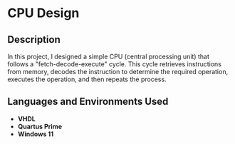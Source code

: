 <h1>CPU Design</h1>

<h2>Description</h2>
In this project, I designed a simple CPU (central processing unit) that follows a "fetch-decode-execute" cycle. This cycle retrieves instructions from memory, decodes the instruction to determine the required operation, executes the operation, and then repeats the process.
<br />


<h2>Languages and Environments Used</h2>

- <b>VHDL</b> 
- <b>Quartus Prime</b>
- <b>Windows 11</b>


